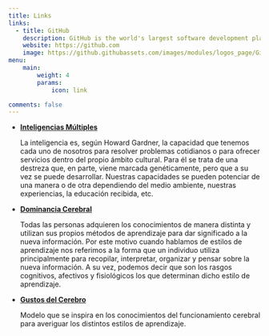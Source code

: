 ```yaml
---
title: Links
links:
  - title: GitHub
    description: GitHub is the world's largest software development platform.
    website: https://github.com
    image: https://github.githubassets.com/images/modules/logos_page/GitHub-Mark.png
menu:
    main: 
        weight: 4
        params:
            icon: link

comments: false
---
```



<ul>
  <li>
    <a href="https://www.psicoactiva.com/test/educacion-y-aprendizaje/test-de-las-inteligencias-multiples/" target="_blank">
      <strong>Inteligencias Múltiples</strong>
    </a>
    <p>La inteligencia es, según Howard Gardner, la capacidad que tenemos cada uno de nosotros para resolver problemas cotidianos o para ofrecer servicios dentro del propio ámbito cultural. Para él se trata de una destreza que, en parte, viene marcada genéticamente, pero que a su vez se puede desarrollar. Nuestras capacidades se pueden potenciar de una manera o de otra dependiendo del medio ambiente, nuestras experiencias, la educación recibida, etc.</p>
  </li>
  <li>
    <a href="https://www.psicoactiva.com/test/educacion-y-aprendizaje/test-de-dominancia-cerebral-de-herrmann/" target="_blank">
      <strong>Dominancia Cerebral</strong>
    </a>
    <p>Todas las personas adquieren los conocimientos de manera distinta y utilizan sus propios métodos de aprendizaje para dar significado a la nueva información. Por este motivo cuando hablamos de estilos de aprendizaje nos referimos a la forma que un individuo utiliza principalmente para recopilar, interpretar, organizar y pensar sobre la nueva información. A su vez, podemos decir que son los rasgos cognitivos, afectivos y fisiológicos los que determinan dicho estilo de aprendizaje.</p>
  </li>
  <li>
    <a href="https://braintest.sommer-sommer.com/es/" target="_blank">
      <strong>Gustos del Cerebro</strong>
    </a>
    <p>Modelo que se inspira en los conocimientos del funcionamiento cerebral para averiguar los distintos estilos de aprendizaje.</p>
  </li>
</ul>

